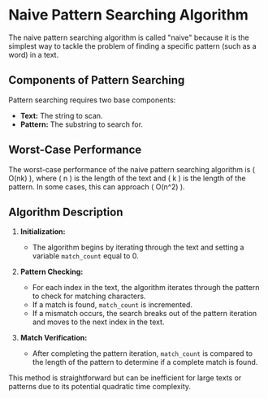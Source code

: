 # Naive Pattern Searching Algorithm

The naive pattern searching algorithm is called "naive" because it is the simplest way to tackle the problem of finding a specific pattern (such as a word) in a text.

## Components of Pattern Searching

Pattern searching requires two base components:

- **Text:** The string to scan.
- **Pattern:** The substring to search for.

## Worst-Case Performance

The worst-case performance of the naive pattern searching algorithm is \( O(nk) \), where \( n \) is the length of the text and \( k \) is the length of the pattern. In some cases, this can approach \( O(n^2) \).

## Algorithm Description

1. **Initialization:**
   - The algorithm begins by iterating through the text and setting a variable `match_count` equal to 0.

2. **Pattern Checking:**
   - For each index in the text, the algorithm iterates through the pattern to check for matching characters.
   - If a match is found, `match_count` is incremented.
   - If a mismatch occurs, the search breaks out of the pattern iteration and moves to the next index in the text.

3. **Match Verification:**
   - After completing the pattern iteration, `match_count` is compared to the length of the pattern to determine if a complete match is found.

This method is straightforward but can be inefficient for large texts or patterns due to its potential quadratic time complexity.
